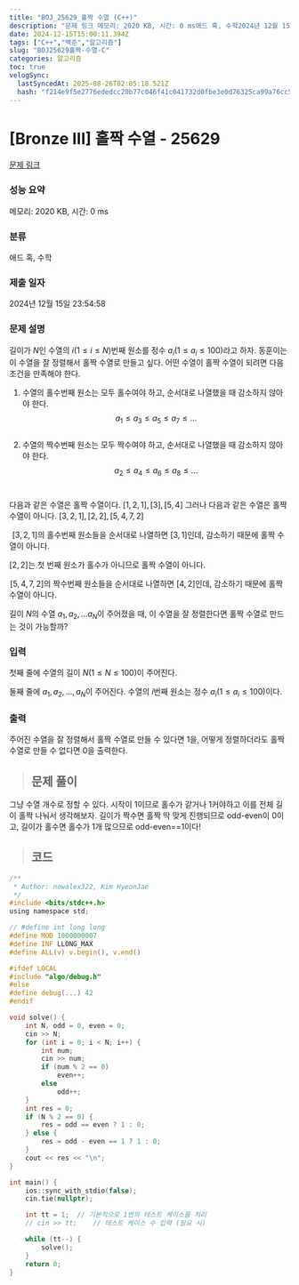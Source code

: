 ```yaml
---
title: "BOJ_25629_홀짝 수열 (C++)"
description: "문제 링크 메모리: 2020 KB, 시간: 0 ms애드 혹, 수학2024년 12월 15일 23:54:58길이가 $N$인 수열의 $i(1 \\le i \\le N)$번째 원소를 정수 $a_i(1\\le a_i \\le 100)$라고 하자. 동훈이는 이 수열을 잘 정렬해서"
date: 2024-12-15T15:00:11.394Z
tags: ["C++","백준","알고리즘"]
slug: "BOJ25629홀짝-수열-C"
categories: 알고리즘
toc: true
velogSync:
  lastSyncedAt: 2025-08-26T02:05:18.521Z
  hash: "f214e9f5e2776ededcc20b77c046f41c041732d0fbe3e0d76325ca99a76cc577"
---
```


# [Bronze III] 홀짝 수열 - 25629 

[문제 링크](https://www.acmicpc.net/problem/25629) 

### 성능 요약

메모리: 2020 KB, 시간: 0 ms

### 분류

애드 혹, 수학

### 제출 일자

2024년 12월 15일 23:54:58

### 문제 설명
길이가 $N$인 수열의 $i(1 \le i \le N)$번째 원소를 정수 $a_i(1\le a_i \le 100)$라고 하자. 동훈이는 이 수열을 잘 정렬해서 홀짝 수열로 만들고 싶다. 어떤 수열이 홀짝 수열이 되려면 다음 조건을 만족해야 한다.

1. 수열의 홀수번째 원소는 모두 홀수여야 하고, 순서대로 나열했을 때 감소하지 않아야 한다.
$$a_1 \le a_3 \le a_5 \le a_7 \le ...$$ 
2. 수열의 짝수번째 원소는 모두 짝수여야 하고, 순서대로 나열했을 때 감소하지 않아야 한다.
$$a_2 \le a_4 \le a_6 \le a_8 \le ...$$ 

다음과 같은 수열은 홀짝 수열이다. $[1, 2, 1], [3], [5, 4]$ 그러나 다음과 같은 수열은 홀짝 수열이 아니다. $[3, 2, 1], [2, 2], [5, 4, 7, 2]$ 

 
$[3, 2, 1]$의 홀수번째 원소들을 순서대로 나열하면 $[3, 1]$인데, 감소하기 때문에 홀짝 수열이 아니다.

$[2, 2]$는 첫 번째 원소가 홀수가 아니므로 홀짝 수열이 아니다.

 $[5,4,7,2]$의 짝수번째 원소들을 순서대로 나열하면 $[4, 2]$인데, 감소하기 때문에 홀짝 수열이 아니다.

길이 $N$의 수열 $a_1,a_2,…a_N$이 주어졌을 때, 이 수열을 잘 정렬한다면 홀짝 수열로 만드는 것이 가능할까?

### 입력 
첫째 줄에 수열의 길이 $N(1\le N \le 100)$이 주어진다.

둘째 줄에 $a_1, a_2, ..., a_N$이 주어진다. 수열의 $i$번째 원소는 정수 $a_i(1\le a_i \le 100)$이다.

### 출력 
주어진 수열을 잘 정렬해서 홀짝 수열로 만들 수 있다면 1을, 어떻게 정렬하더라도 홀짝 수열로 만들 수 없다면 0을 출력한다.

> ## 문제 풀이

그냥 수열 개수로 정할 수 있다. 시작이 1이므로 홀수가 같거나 1커야하고 이를 전체 길이 홀짝 나눠서 생각해보자. 길이가 짝수면 홀짝 딱 맞게 진행되므로 odd-even이 0이고, 길이가 홀수면 홀수가 1개 많으므로 odd-even==1이다!

> ## 코드
```c
/**
 * Author: nowalex322, Kim HyeonJae
 */
#include <bits/stdc++.h>
using namespace std;

// #define int long long
#define MOD 1000000007
#define INF LLONG_MAX
#define ALL(v) v.begin(), v.end()

#ifdef LOCAL
#include "algo/debug.h"
#else
#define debug(...) 42
#endif

void solve() {
    int N, odd = 0, even = 0;
    cin >> N;
    for (int i = 0; i < N; i++) {
        int num;
        cin >> num;
        if (num % 2 == 0)
            even++;
        else
            odd++;
    }
    int res = 0;
    if (N % 2 == 0) {
        res = odd == even ? 1 : 0;
    } else {
        res = odd - even == 1 ? 1 : 0;
    }
    cout << res << "\n";
}

int main() {
    ios::sync_with_stdio(false);
    cin.tie(nullptr);

    int tt = 1;  // 기본적으로 1번의 테스트 케이스를 처리
    // cin >> tt;    // 테스트 케이스 수 입력 (필요 시)

    while (tt--) {
        solve();
    }
    return 0;
}
```